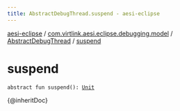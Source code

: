```yaml
---
title: AbstractDebugThread.suspend - aesi-eclipse
---
```


[aesi-eclipse](../../index.html) / [com.virtlink.aesi.eclipse.debugging.model](../index.html) / [AbstractDebugThread](index.html) / [suspend](.)

# suspend

`abstract fun suspend(): `[`Unit`](https://kotlinlang.org/api/latest/jvm/stdlib/kotlin/-unit/index.html)

{@inheritDoc}

